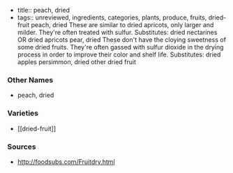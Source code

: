 - title:: peach, dried
- tags:: unreviewed, ingredients, categories, plants, produce, fruits, dried-fruit
peach, dried These are similar to dried apricots, only larger and milder. They're often treated with sulfur. Substitutes: dried nectarines OR dried apricots pear, dried These don't have the cloying sweetness of some dried fruits. They're often gassed with sulfur dioxide in the drying process in order to improve their color and shelf life. Substitutes: dried apples persimmon, dried other dried fruit

### Other Names

* peach, dried

### Varieties

* [[dried-fruit]]

### Sources
* http://foodsubs.com/Fruitdry.html
